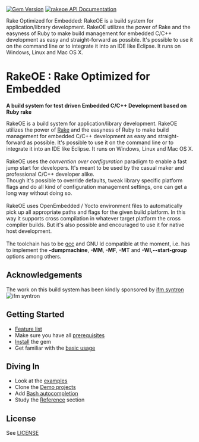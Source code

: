 [![Gem Version](https://badge.fury.io/rb/rakeoe.png)](http://badge.fury.io/rb/rakeoe)
[![rakeoe API Documentation](https://www.omniref.com/ruby/gems/rakeoe.png)](https://www.omniref.com/ruby/gems/rakeoe)

Rake Optimized for Embedded: RakeOE is a build system for application/library development. RakeOE utilizes the power of Rake and the easyness of Ruby to make build management for embedded C/C++ development as easy and straight-forward as possible. It's possible to use it on the command line or to integrate it into an IDE like Eclipse. It runs on Windows, Linux and Mac OS X. 
# RakeOE : Rake Optimized for Embedded

**A build system for test driven Embedded C/C++ Development based on Ruby rake**

RakeOE is a build system for application/library development. RakeOE utilizes the power of [Rake](http://rake.rubyforge.org/) and the easyness of Ruby to make build management for embedded C/C++ development as easy and straight-forward as possible. It's possible to use it on the command line or to integrate it into an IDE like Eclipse. It runs on Windows, Linux and Mac OS X.<br/>
<br/>
RakeOE uses the *convention over configuration* paradigm to enable a fast jump start for developers. It's meant to be used by the casual maker and professional C/C++ developer alike.<br/>
Though it's possible to override defaults, tweak library specific platform flags and do all kind of configuration management settings, one can get a long way without doing so.<br/>
<br/>
RakeOE uses OpenEmbedded / Yocto environment files to automatically pick up all appropriate paths and flags for the given build platform. In this way it supports cross compilation in whatever target platform the cross compiler builds. But it's also possible and encouraged to use it for native host development.<br/>
<br/>
The toolchain has to be [gcc](http://gcc.gnu.org/) and GNU ld compatible at the moment, i.e. has to implement the **-dumpmachine**, **-MM**, **-MF**, **-MT** and **-Wl,--start-group** options among others.

## Acknowledgements

The work on this build system has been kindly sponsored by [ifm syntron](http://www.ifm.com/ifmgb/web/home.htm)<br/>
![ifm syntron](http://www.ifm.com/img/head_logo.gif)


## Getting Started

* [Feature list](https://github.com/rakeoe/rakeoe/wiki/Features)
* Make sure you have all [prerequisites](https://github.com/rakeoe/rakeoe/wiki/Prerequisites)
* [Install](https://github.com/rakeoe/rakeoe/wiki/Installation) the gem
* Get familiar with the [basic usage](https://github.com/rakeoe/rakeoe/wiki/Basic-Usage)

## Diving In

* Look at the [examples](https://github.com/rakeoe/rakeoe/wiki/Examples)
* Clone the [Demo projects](https://github.com/rakeoe/rakeoe/wiki/Demo-Projects)
* Add [Bash autocompletion](https://github.com/rakeoe/rakeoe/wiki/Shell-autocompletion-for-rake)
* Study the [Reference](https://github.com/rakeoe/rakeoe/wiki/Reference) section

## License

See [LICENSE](https://github.com/rakeoe/rakeoe/blob/master/LICENSE)
